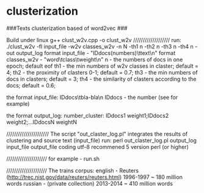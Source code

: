 # clusterization

###Texts clusterization based of word2vec ###



Build under linux 
g++ clust_w2v.cpp -o clust_w2v
///////////////////
run:
./clust_w2v -fl input_file -w2v classes_w2v -n N -th1 n -th2 n -th3 n -th4 n -out output_log
		format input_file - "IDdocs(numbers)\\ttext\n"
		format classes_w2v - "word\\tclass\\tweight\n"
		n - the numbers of docs in one epoch; default eof
		th1 - the min numbers of w2v classes  in claster; default = 4;
		th2 - the proximity of clasters 0-1; default = 0.7;
		th3 - the min numbers of docs in clasters; default = 3;
		th4 - the similarity of clasters according to the docs; default = 0.6; 

the format input_file:
	IDdocs\tbla-bla\n
IDdocs - the number
(see for example)
 
the format output_log:
number_cluster: IDdocs1 weight1;IDdocs2 weight2;...IDdocsN weightN

//////////////////////
The script "out_claster_log.pl"  integrates the results of clustering and source text (input_file)
run:
perl out_claster_log.pl output_log input_file output_file
coding utf-8
recommened 5 version perl (or higher)

/////////////////////
for example - run.sh 

/////////////////////
The trains corpus:
english - Reuters  (http://trec.nist.gov/data/reuters/reuters.html) 1996-1997 ~ 180 million words
russian - (private collection) 2013-2014 ~ 410 million words


